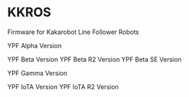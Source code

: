 # KKROS
Firmware for Kakarobot Line Follower Robots

YPF Alpha Version


YPF Beta Version
YPF Beta R2 Version
YPF Beta SE Version

YPF Gamma Version

YPF IoTA Version
YPF IoTA R2 Version


